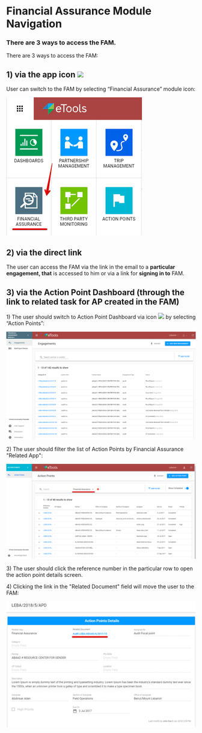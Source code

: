 # Financial Assurance Module Navigation

### There are 3 ways to access the FAM.

There are 3 ways to access the FAM:

## **1\)** via the app icon ![](https://firebasestorage.googleapis.com/v0/b/gitbook-28427.appspot.com/o/assets%2F-LJT531BxmrgZ_gS1UJP%2F-LJYBYkRsoCsOjAkX1Zh%2F-LJYDRFEPbZSWKnklnjK%2F4.png?alt=media&token=d947bbe3-6eb2-42c1-9d4f-23da783e477b)

  User can switch to the FAM by selecting “Financial Assurance” module icon:

![Switch to Financial Assurance](../.gitbook/assets/10%20%281%29.png)

## 2\) via the direct link 

The user can access the FAM via the link in the email to a **particular engagement, that** is accessed to him or via a link for **signing in to** FAM.

## 3\) **via the Action Point Dashboard** \(through the link to related task for AP created in the FAM\) 

 1\) The user should switch to Action Point Dashboard via icon ![](https://firebasestorage.googleapis.com/v0/b/gitbook-28427.appspot.com/o/assets%2F-LJT531BxmrgZ_gS1UJP%2F-LLdSZCmP9Xt61EOGZKG%2F-LLdSHF8vcYThhIVz5AI%2F4.png?alt=media&token=a67ecd4e-9ae4-4914-9795-2a0c01ab5438) by selecting “Action Points”:

![Switch to Action Points Dashboard](../.gitbook/assets/2.png)

2\)  The user should filter the list of Action Points by Financial Assurance  "Related App":

![List of Action Points filtered by Financial Assurance related app](../.gitbook/assets/35%20%281%29.png)

3\) The user should click the reference number in the particular row to open the action point details screen.

4\) Clicking the link in the "Related Document" field will move the user to the FAM: 

![Link to the Related Document in FAM](../.gitbook/assets/34.png)




